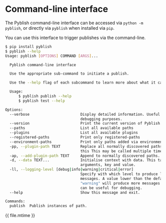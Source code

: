 # Command-line interface

The Pyblish command-line interface can be accessed via `python -m pyblish`, or directly via `pyblish` when installed via `pip`.

You can use this interface to trigger publishes via the command-line.

```bash
$ pip install pyblish
$ pyblish --help
Usage: pyblish [OPTIONS] COMMAND [ARGS]...

  Pyblish command-line interface

  Use the appropriate sub-command to initiate a publish.

  Use the --help flag of each subcommand to learn more about what it can do.

  Usage:
      $ pyblish publish --help
      $ pyblish test --help

Options:
  --verbose                       Display detailed information. Useful for
                                  debugging purposes.
  --version                       Print the current version of Pyblish
  --paths                         List all available paths
  --plugins                       List all available plugins
  --registered-paths              Print only registered-paths
  --environment-paths             Print only paths added via environment
  -pp, --plugin-path TEXT         Replace all normally discovered paths with
                                  this This may be called multiple times.
  -ap, --add-plugin-path TEXT     Append to normally discovered paths.
  -d, --data TEXT...              Initialise context with data. This takes two
                                  arguments, key and value.
  -ll, --logging-level [debug|info|warning|critical|error]
                                  Specify with which level to produce logging
                                  messages. A value lower than the default
                                  "warning" will produce more messages. This
                                  can be useful for debugging.
  --help                          Show this message and exit.

Commands:
  publish  Publish instances of path.
```

<div class="modified-date">{{ file.mtime }}</div>